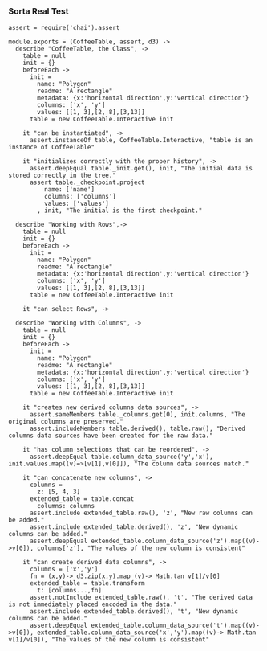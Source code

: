 ### Sorta Real Test
    assert = require('chai').assert

    module.exports = (CoffeeTable, assert, d3) ->
      describe "CoffeeTable, the Class", ->
        table = null
        init = {}
        beforeEach ->
          init =
            name: "Polygon"
            readme: "A rectangle"
            metadata: {x:'horizontal direction',y:'vertical direction'}
            columns: ['x', 'y']
            values: [[1, 3],[2, 8],[3,13]]
          table = new CoffeeTable.Interactive init

        it "can be instantiated", ->
          assert.instanceOf table, CoffeeTable.Interactive, "table is an instance of CoffeeTable"

        it "initializes correctly with the proper history", ->
          assert.deepEqual table._init.get(), init, "The initial data is stored correctly in the tree."
          assert table._checkpoint.project
              name: ['name']
              columns: ['columns']
              values: ['values']
            , init, "The initial is the first checkpoint."

      describe "Working with Rows",->
        table = null
        init = {}
        beforeEach ->
          init =
            name: "Polygon"
            readme: "A rectangle"
            metadata: {x:'horizontal direction',y:'vertical direction'}
            columns: ['x', 'y']
            values: [[1, 3],[2, 8],[3,13]]
          table = new CoffeeTable.Interactive init

        it "can select Rows", ->

      describe "Working with Columns", ->
        table = null
        init = {}
        beforeEach ->
          init =
            name: "Polygon"
            readme: "A rectangle"
            metadata: {x:'horizontal direction',y:'vertical direction'}
            columns: ['x', 'y']
            values: [[1, 3],[2, 8],[3,13]]
          table = new CoffeeTable.Interactive init

        it "creates new derived columns data sources", ->
          assert.sameMembers table._columns.get(0), init.columns, "The original columns are preserved."
          assert.includeMembers table.derived(), table.raw(), "Derived columns data sources have been created for the raw data."

        it "has column selections that can be reordered", ->
          assert.deepEqual table.column_data_source('y','x'), init.values.map((v)=>[v[1],v[0]]), "The column data sources match."

        it "can concatenate new columns", ->
          columns =
            z: [5, 4, 3]
          extended_table = table.concat
            columns: columns
          assert.include extended_table.raw(), 'z', "New raw columns can be added."
          assert.include extended_table.derived(), 'z', "New dynamic columns can be added."
          assert.deepEqual extended_table.column_data_source('z').map((v)->v[0]), columns['z'], "The values of the new column is consistent"

        it "can create derived data columns", ->
          columns = ['x','y']
          fn = (x,y)-> d3.zip(x,y).map (v)-> Math.tan v[1]/v[0]
          extended_table = table.transform
            t: [columns...,fn]
          assert.notInclude extended_table.raw(), 't', "The derived data is not immediately placed encoded in the data."
          assert.include extended_table.derived(), 't', "New dynamic columns can be added."
          assert.deepEqual extended_table.column_data_source('t').map((v)->v[0]), extended_table.column_data_source('x','y').map((v)-> Math.tan v[1]/v[0]), "The values of the new column is consistent"
